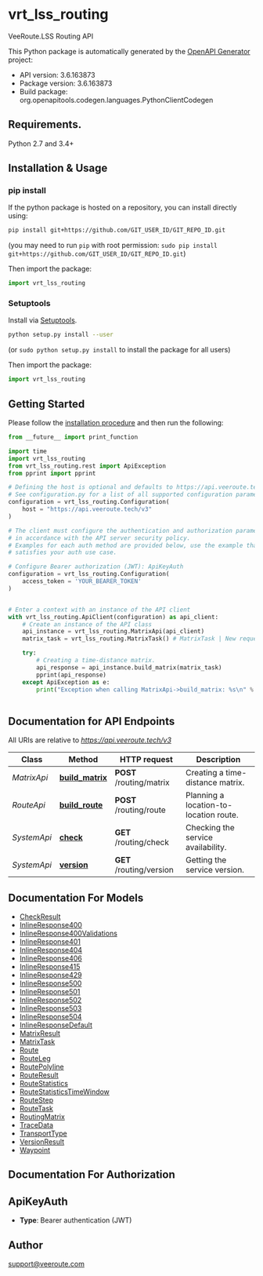 # vrt_lss_routing
VeeRoute.LSS Routing API

This Python package is automatically generated by the [OpenAPI Generator](https://openapi-generator.tech) project:

- API version: 3.6.163873
- Package version: 3.6.163873
- Build package: org.openapitools.codegen.languages.PythonClientCodegen

## Requirements.

Python 2.7 and 3.4+

## Installation & Usage
### pip install

If the python package is hosted on a repository, you can install directly using:

```sh
pip install git+https://github.com/GIT_USER_ID/GIT_REPO_ID.git
```
(you may need to run `pip` with root permission: `sudo pip install git+https://github.com/GIT_USER_ID/GIT_REPO_ID.git`)

Then import the package:
```python
import vrt_lss_routing
```

### Setuptools

Install via [Setuptools](http://pypi.python.org/pypi/setuptools).

```sh
python setup.py install --user
```
(or `sudo python setup.py install` to install the package for all users)

Then import the package:
```python
import vrt_lss_routing
```

## Getting Started

Please follow the [installation procedure](#installation--usage) and then run the following:

```python
from __future__ import print_function

import time
import vrt_lss_routing
from vrt_lss_routing.rest import ApiException
from pprint import pprint

# Defining the host is optional and defaults to https://api.veeroute.tech/v3
# See configuration.py for a list of all supported configuration parameters.
configuration = vrt_lss_routing.Configuration(
    host = "https://api.veeroute.tech/v3"
)

# The client must configure the authentication and authorization parameters
# in accordance with the API server security policy.
# Examples for each auth method are provided below, use the example that
# satisfies your auth use case.

# Configure Bearer authorization (JWT): ApiKeyAuth
configuration = vrt_lss_routing.Configuration(
    access_token = 'YOUR_BEARER_TOKEN'
)


# Enter a context with an instance of the API client
with vrt_lss_routing.ApiClient(configuration) as api_client:
    # Create an instance of the API class
    api_instance = vrt_lss_routing.MatrixApi(api_client)
    matrix_task = vrt_lss_routing.MatrixTask() # MatrixTask | New request for matrix calculation.

    try:
        # Creating a time-distance matrix.
        api_response = api_instance.build_matrix(matrix_task)
        pprint(api_response)
    except ApiException as e:
        print("Exception when calling MatrixApi->build_matrix: %s\n" % e)
    
```

## Documentation for API Endpoints

All URIs are relative to *https://api.veeroute.tech/v3*

Class | Method | HTTP request | Description
------------ | ------------- | ------------- | -------------
*MatrixApi* | [**build_matrix**](docs/MatrixApi.md#build_matrix) | **POST** /routing/matrix | Creating a time-distance matrix.
*RouteApi* | [**build_route**](docs/RouteApi.md#build_route) | **POST** /routing/route | Planning a location-to-location route.
*SystemApi* | [**check**](docs/SystemApi.md#check) | **GET** /routing/check | Checking the service availability.
*SystemApi* | [**version**](docs/SystemApi.md#version) | **GET** /routing/version | Getting the service version.


## Documentation For Models

 - [CheckResult](docs/CheckResult.md)
 - [InlineResponse400](docs/InlineResponse400.md)
 - [InlineResponse400Validations](docs/InlineResponse400Validations.md)
 - [InlineResponse401](docs/InlineResponse401.md)
 - [InlineResponse404](docs/InlineResponse404.md)
 - [InlineResponse406](docs/InlineResponse406.md)
 - [InlineResponse415](docs/InlineResponse415.md)
 - [InlineResponse429](docs/InlineResponse429.md)
 - [InlineResponse500](docs/InlineResponse500.md)
 - [InlineResponse501](docs/InlineResponse501.md)
 - [InlineResponse502](docs/InlineResponse502.md)
 - [InlineResponse503](docs/InlineResponse503.md)
 - [InlineResponse504](docs/InlineResponse504.md)
 - [InlineResponseDefault](docs/InlineResponseDefault.md)
 - [MatrixResult](docs/MatrixResult.md)
 - [MatrixTask](docs/MatrixTask.md)
 - [Route](docs/Route.md)
 - [RouteLeg](docs/RouteLeg.md)
 - [RoutePolyline](docs/RoutePolyline.md)
 - [RouteResult](docs/RouteResult.md)
 - [RouteStatistics](docs/RouteStatistics.md)
 - [RouteStatisticsTimeWindow](docs/RouteStatisticsTimeWindow.md)
 - [RouteStep](docs/RouteStep.md)
 - [RouteTask](docs/RouteTask.md)
 - [RoutingMatrix](docs/RoutingMatrix.md)
 - [TraceData](docs/TraceData.md)
 - [TransportType](docs/TransportType.md)
 - [VersionResult](docs/VersionResult.md)
 - [Waypoint](docs/Waypoint.md)


## Documentation For Authorization


## ApiKeyAuth

- **Type**: Bearer authentication (JWT)


## Author

support@veeroute.com


